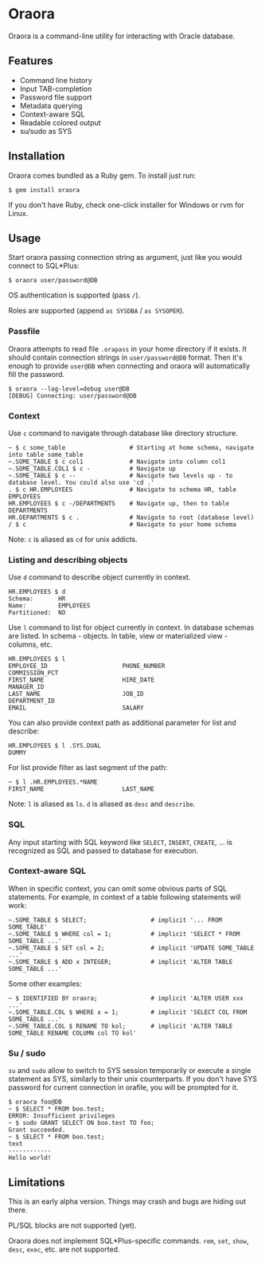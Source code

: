 # Oraora

Oraora is a command-line utility for interacting with Oracle database.

## Features

* Command line history
* Input TAB-completion
* Password file support
* Metadata querying
* Context-aware SQL
* Readable colored output
* su/sudo as SYS

## Installation

Oraora comes bundled as a Ruby gem. To install just run:
```
$ gem install oraora
```

If you don't have Ruby, check one-click installer for Windows or rvm for Linux.

## Usage

Start oraora passing connection string as argument, just like you would connect to SQL*Plus:
```
$ oraora user/password@DB
```

OS authentication is supported (pass `/`).

Roles are supported (append `as SYSDBA` / `as SYSOPER`).

### Passfile

Oraora attempts to read file `.orapass` in your home directory if it exists. It should contain connection strings in
`user/password@DB` format. Then it's enough to provide `user@DB` when connecting and oraora will automatically fill
the password.
```
$ oraora --log-level=debug user@DB
[DEBUG] Connecting: user/password@DB
```

### Context

Use `c` command to navigate through database like directory structure.
```
~ $ c some_table                  # Starting at home schema, navigate into table some_table
~.SOME_TABLE $ c col1             # Navigate into column col1
~.SOME_TABLE.COL1 $ c -           # Navigate up
~.SOME_TABLE $ c --               # Navigate two levels up - to database level. You could also use 'cd .'
. $ c HR.EMPLOYEES                # Navigate to schema HR, table EMPLOYEES
HR.EMPLOYEES $ c -/DEPARTMENTS    # Navigate up, then to table DEPARTMENTS
HR.DEPARTMENTS $ c .              # Navigate to root (database level)
/ $ c                             # Navigate to your home schema
```

Note: `c` is aliased as `cd` for unix addicts.

### Listing and describing objects

Use `d` command to describe object currently in context.
```
HR.EMPLOYEES $ d
Schema:       HR
Name:         EMPLOYEES
Partitioned:  NO
```

Use `l` command to list for object currently in context. In database schemas are listed. In schema - objects. In table,
view or materialized view - columns, etc.
```
HR.EMPLOYEES $ l
EMPLOYEE_ID                     PHONE_NUMBER                    COMMISSION_PCT
FIRST_NAME                      HIRE_DATE                       MANAGER_ID
LAST_NAME                       JOB_ID                          DEPARTMENT_ID
EMAIL                           SALARY
```

You can also provide context path as additional parameter for list and describe:
```
HR.EMPLOYEES $ l .SYS.DUAL
DUMMY
```

For list provide filter as last segment of the path:
```
~ $ l .HR.EMPLOYEES.*NAME
FIRST_NAME                      LAST_NAME
```

Note: `l` is aliased as `ls`. `d` is aliased as `desc` and `describe`.

### SQL

Any input starting with SQL keyword like `SELECT`, `INSERT`, `CREATE`, ... is recognized as SQL and passed to database
for execution.

### Context-aware SQL

When in specific context, you can omit some obvious parts of SQL statements. For example, in context of a table following
statements will work:
```
~.SOME_TABLE $ SELECT;                  # implicit '... FROM SOME_TABLE'
~.SOME_TABLE $ WHERE col = 1;           # implicit 'SELECT * FROM SOME_TABLE ...'
~.SOME_TABLE $ SET col = 2;             # implicit 'UPDATE SOME_TABLE ...'
~.SOME_TABLE $ ADD x INTEGER;           # implicit 'ALTER TABLE SOME_TABLE ...'
```

Some other examples:
```
~ $ IDENTIFIED BY oraora;               # implicit 'ALTER USER xxx ...'
~.SOME_TABLE.COL $ WHERE x = 1;         # implicit 'SELECT COL FROM SOME_TABLE ...'
~.SOME_TABLE.COL $ RENAME TO kol;       # implicit 'ALTER TABLE SOME_TABLE RENAME COLUMN col TO kol'
```

### Su / sudo

`su` and `sudo` allow to switch to SYS session temporarily or execute a single statement as SYS, similarly to their
unix counterparts. If you don't have SYS password for current connection in orafile, you will be prompted for it.
```
$ oraora foo@DB
~ $ SELECT * FROM boo.test;
ERROR: Insufficient privileges
~ $ sudo GRANT SELECT ON boo.test TO foo;
Grant succeeded.
~ $ SELECT * FROM boo.test;
text
------------
Hello world!
```

## Limitations

This is an early alpha version. Things may crash and bugs are hiding out there.

PL/SQL blocks are not supported (yet).

Oraora does not implement SQL*Plus-specific commands. `rem`, `set`, `show`, `desc`, `exec`, etc. are not
supported.
